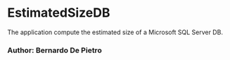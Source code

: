 # EstimatedSizeDB
The application compute the estimated size of a Microsoft SQL Server DB.
<h3>Author: <b>Bernardo De Pietro</b></h3>
